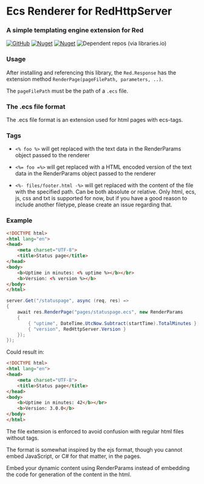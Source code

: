 # Ecs Renderer for RedHttpServer
### A simple templating engine extension for Red 
[![GitHub](https://img.shields.io/github/license/redhttp/red.ecsrenderer)](https://github.com/RedHttp/Red.EcsRenderer/blob/master/LICENSE.md)
[![Nuget](https://img.shields.io/nuget/v/red.ecsrenderer)](https://www.nuget.org/packages/red.ecsrenderer/)
[![Nuget](https://img.shields.io/nuget/dt/red.ecsrenderer)](https://www.nuget.org/packages/red.ecsrenderer/)
![Dependent repos (via libraries.io)](https://img.shields.io/librariesio/dependent-repos/nuget/red.ecsrenderer)

### Usage
After installing and referencing this library, the `Red.Response` has the extension method `RenderPage(pageFilePath, parameters, ..)`.

The `pageFilePath` must be the path of a `.ecs` file.

### The .ecs file format
The .ecs file format is an extension used for html pages with ecs-tags.

### Tags
- `<% foo %>` will get replaced with the text data in the RenderParams object passed to the renderer

- `<%= foo =%>` will get replaced with a HTML encoded version of the text data in the RenderParams object passed to the renderer

- `<%- files/footer.html -%>` will get replaced with the content of the file with the specified path. Can be both absolute or relative. Only html, ecs, js, css and txt is supported for now, but if you have a good reason to include another filetype, please create an issue regarding that.


### Example
```html
<!DOCTYPE html>
<html lang="en">
<head>
    <meta charset="UTF-8">
    <title>Status page</title>
</head>
<body>
    <b>Uptime in minutes: <% uptime %></b></br>
    <b>Version: <% version %></b>
</body>
</html>
```
```csharp
server.Get("/statuspage", async (req, res) =>
{
    await res.RenderPage("pages/statuspage.ecs", new RenderParams
    {
        { "uptime", DateTime.UtcNow.Subtract(startTime).TotalMinutes },
        { "version", RedHttpServer.Version }
    });
});
```
Could result in:
```html
<!DOCTYPE html>
<html lang="en">
<head>
    <meta charset="UTF-8">
    <title>Status page</title>
</head>
<body>
    <b>Uptime in minutes: 42</b></br>
    <b>Version: 3.0.0</b>
</body>
</html>
```

The file extension is enforced to avoid confusion with regular html files without tags.

The format is somewhat inspired by the ejs format, though you cannot embed JavaScript, or C# for that matter, in the pages.

Embed your dynamic content using RenderParams instead of embedding the code for generation of the content in the html.
